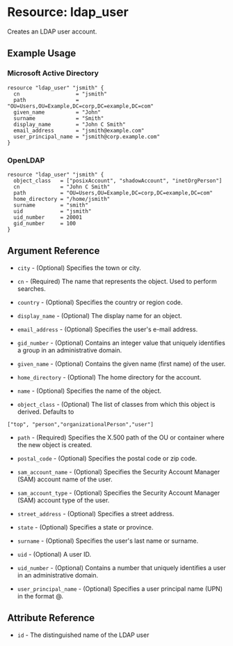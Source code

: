 # Resource: ldap_user

Creates an LDAP user account. 

## Example Usage

### Microsoft Active Directory
```hcl
resource "ldap_user" "jsmith" {
  cn                  = "jsmith"
  path                = "OU=Users,OU=Example,DC=corp,DC=example,DC=com"
  given_name          = "John"
  surname             = "Smith"
  display_name        = "John C Smith"
  email_address       = "jsmith@example.com"
  user_principal_name = "jsmith@corp.example.com"
}
```

### OpenLDAP
```hcl
resource "ldap_user" "jsmith" {
  object_class   = ["posixAccount", "shadowAccount", "inetOrgPerson"]
  cn             = "John C Smith"
  path           = "OU=Users,OU=Example,DC=corp,DC=example,DC=com"
  home_directory = "/home/jsmith"
  surname        = "smith"
  uid            = "jsmith"
  uid_number     = 20001
  gid_number     = 100
}
```

## Argument Reference

* `city` - (Optional) Specifies the town or city.

* `cn` - (Required) The name that represents the object. Used to perform searches.

* `country` - (Optional) Specifies the country or region code.

* `display_name` - (Optional) The display name for an object.

* `email_address` - (Optional) Specifies the user's e-mail address.

* `gid_number` - (Optional) Contains an integer value that uniquely identifies a group in an administrative domain.

* `given_name` - (Optional) Contains the given name (first name) of the user.

* `home_directory` - (Optional) The home directory for the account.

* `name` - (Optional) Specifies the name of the object.

* `object_class` - (Optional) The list of classes from which this object is derived. Defaults to 
```hcl
["top", "person","organizationalPerson","user"]
```

* `path` - (Required) Specifies the X.500 path of the OU or container where the new object is created.

* `postal_code` - (Optional) Specifies the postal code or zip code.

* `sam_account_name` - (Optional) Specifies the Security Account Manager (SAM) account name of the user.

* `sam_account_type` - (Optional) Specifies the Security Account Manager (SAM) account type of the user.

* `street_address` - (Optional) Specifies a street address.

* `state` - (Optional) Specifies a state or province.

* `surname` - (Optional) Specifies the user's last name or surname.

* `uid` - (Optional) A user ID.

* `uid_number` - (Optional) Contains a number that uniquely identifies a user in an administrative domain.

* `user_principal_name` - (Optional) Specifies a user principal name (UPN) in the format <USER>@<DNS-domain-name>.

## Attribute Reference

* `id` - The distinguished name of the LDAP user
